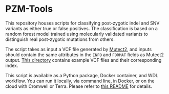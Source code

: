# PZM-Tools

This repository houses scripts for classifying post-zygotic indel 
and SNV variants as either true or false positives. 
The classification is based on a random forest model trained using 
molecularly validated variants to distinguish real post-zygotic 
mutations from others.

The script takes as input a VCF file generated by 
[Mutect2](https://gatk.broadinstitute.org/hc/en-us/articles/360037593851-Mutect2),
and inputs should contain the same attributes in the `INFO`
and `FORMAT` fields as Mutect2 output.
[This directory](https://github.com/talkowski-lab/pzm/tree/main/src/test_data)
contains example VCF files and their corresponding index.

This script is available as a Python package, Docker container,
and WDL workflow. You can run it locally, via command line, 
in Docker, or on the cloud with Cromwell or Terra.
Please refer to [this README](https://github.com/talkowski-lab/pzm/blob/main/src/README.md)
for details.
